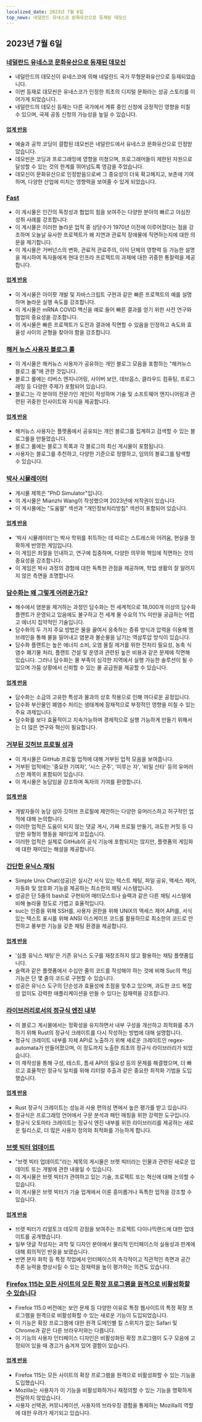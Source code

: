 ```yaml
---
localized_date: 2023년 7월 6일
top_news: 네덜란드 유네스코 문화유산으로 등재된 데모신
---
```




## 2023년 7월 6일

### [네덜란드 유네스코 문화유산으로 등재된 데모신](http://demoscene-the-art-of-coding.net/2023/07/03/unescodemoscene-accepted-as-unesco-cultural-heritage-in-the-netherlands/)

- 네덜란드의 데모신이 유네스코에 의해 네덜란드 국가 무형문화유산으로 등재되었습니다.
- 이번 등재로 데모씬은 유네스코가 인정한 최초의 디지털 문화라는 성공 스토리를 이어가게 되었습니다.
- 네덜란드의 데모신 등재는 다른 국가에서 계류 중인 신청에 긍정적인 영향을 미칠 수 있으며, 국제 공동 신청의 가능성을 높일 수 있습니다.

#### [업계 반응](http://news.ycombinator.com/item?id=36597460)

- 예술과 공학 코딩이 결합된 데모씬은 네덜란드에서 유네스코 문화유산으로 인정받았습니다.
- 데모씬은 코딩과 프로그래밍에 영향을 미쳤으며, 프로그래머들이 제한된 자원으로 달성할 수 있는 것의 한계를 뛰어넘도록 영감을 주었습니다.
- 데모신이 문화유산으로 인정받음으로써 그 중요성이 더욱 확고해지고, 보존에 기여하며, 다양한 산업에 미치는 영향력을 보여줄 수 있게 되었습니다.

### [Fast](https://patrickcollison.com/fast)

- 이 게시물은 인간의 독창성과 협업의 힘을 보여주는 다양한 분야의 빠르고 야심찬 성취 사례를 강조합니다.
- 이 게시물은 이러한 놀라운 업적 중 상당수가 1970년 이전에 이루어졌다는 점을 강조하며 오늘날 유사한 프로젝트가 왜 지연과 관료적 장애물에 직면하는지에 대한 의문을 제기합니다.
- 이 게시물은 거버넌스의 변화, 관료적 관료주의, 이익 단체의 영향력 등 가능한 설명을 제시하여 독자들에게 현대 인프라 프로젝트의 과제에 대한 귀중한 통찰력을 제공합니다.

#### [업계 반응](http://news.ycombinator.com/item?id=36605912)

- 이 게시물은 아이팟 개발 및 자바스크립트 구현과 같은 빠른 프로젝트의 예를 설명하며 놀라운 실행 속도를 강조합니다.
- 이 게시물은 mRNA COVID 백신을 예로 들어 빠른 결과를 얻기 위한 사전 연구와 협업의 중요성을 강조합니다.
- 이 게시물은 빠른 프로젝트가 도전과 결과에 직면할 수 있음을 인정하고 속도와 효율성 사이의 균형을 찾아야 함을 강조합니다.

### [해커 뉴스 사용자 블로그 롤](https://dm.hn)

- 이 게시물은 해커뉴스 사용자가 공유하는 개인 블로그 모음을 포함하는 "해커뉴스 블로그 롤"에 관한 것입니다.
- 블로그 롤에는 리버스 엔지니어링, 사이버 보안, 데브옵스, 클라우드 컴퓨팅, 프로그래밍 등 다양한 주제가 포함되어 있습니다.
- 블로그는 각 분야의 전문가인 개인이 작성하며 기술 및 소프트웨어 엔지니어링과 관련된 귀중한 인사이트와 지식을 제공합니다.

#### [업계 반응](http://news.ycombinator.com/item?id=36605493)

- 해커뉴스 사용자는 플랫폼에서 공유되는 개인 블로그를 집계하고 검색할 수 있는 블로그롤을 만들었습니다.
- 블로그 롤에는 블로그 목록과 각 블로그의 최신 게시물이 포함됩니다.
- 사용자는 블로그를 추천하고, 다양한 기준으로 정렬하고, 임의의 블로그를 탐색할 수 있습니다.

### [박사 시뮬레이터](https://research.wmz.ninja/projects/phd/index.html)

- 게시물 제목은 "PhD Simulator"입니다.
- 이 게시물은 Mianzhi Wang이 작성했으며 2023년에 저작권이 있습니다.
- 이 게시물에는 "도움말" 섹션과 "개인정보처리방침" 섹션이 포함되어 있습니다.

#### [업계 반응](http://news.ycombinator.com/item?id=36597534)

- '박사 시뮬레이터'는 박사 학위를 취득하는 데 따르는 스트레스와 어려움, 현실을 정확하게 반영한 게임입니다.
- 이 게임은 좌절을 인내하고, 연구에 집중하며, 다양한 의무와 책임에 직면하는 것의 중요성을 강조합니다.
- 이 게임은 박사 과정의 경험에 대한 독특한 관점을 제공하며, 학업 생활의 잘 알려지지 않은 측면을 조명합니다.

### [담수화는 왜 그렇게 어려운가요?](https://practical.engineering/blog/2023/6/28/why-is-desalination-so-difficult)

- 해수에서 염분을 제거하는 과정인 담수화는 전 세계적으로 18,000개 이상의 담수화 플랜트가 운영되고 있음에도 불구하고 전 세계 물 수요의 1% 미만을 공급하는 어렵고 에너지 집약적인 기술입니다.
- 담수화의 두 가지 주요 방법은 물을 끓여서 응축하는 증류 방식과 압력을 이용해 멤브레인을 통해 물을 밀어내고 염분과 불순물을 남기는 역삼투압 방식이 있습니다.
- 담수화 플랜트는 높은 에너지 소비, 오염 물질 제거를 위한 전처리 필요성, 농축 식염수 폐기물 처리, 플랜트 건설 및 운영과 관련된 높은 비용과 같은 문제에 직면해 있습니다. 그러나 담수화는 물 부족이 심각한 지역에서 실행 가능한 솔루션이 될 수 있으며 가뭄 상황에서 신뢰할 수 있는 물 공급원을 제공할 수 있습니다.

#### [업계 반응](http://news.ycombinator.com/item?id=36602909)

- 담수화는 소금의 고유한 특성과 물과의 상호 작용으로 인해 까다로운 공정입니다.
- 담수화 부산물인 폐염수 처리는 생태계에 잠재적으로 부정적인 영향을 미칠 수 있는 주요 과제입니다.
- 담수화를 보다 효율적이고 지속가능하며 경제적으로 실행 가능하게 만들기 위해서는 더 많은 연구와 혁신이 필요합니다.

### [거부된 깃허브 프로필 성과](https://github.com/Flet/rejected-github-profile-achievements)

- 이 게시물은 GitHub 프로필 업적에 대해 거부된 업적 모음을 보여줍니다.
- 거부된 업적에는 '중요한 기여자', '시스 군주', '미루는 자', '비밀 산타' 등의 유머러스한 제목이 포함되어 있습니다.
- 이 게시물은 농담임을 강조하며 독자의 기여를 환영합니다.

#### [업계 반응](http://news.ycombinator.com/item?id=36607439)

- 개발자들이 농담 삼아 깃허브 프로필에 제안하는 다양한 유머러스하고 허구적인 업적에 대해 논의합니다.
- 이러한 업적은 도움이 되지 않는 댓글 게시, 가짜 프로필 만들기, 과도한 커밋 등 다양한 유형의 행동을 재미있게 꼬집습니다.
- 이러한 업적은 실제로 GitHub의 공식 기능에 포함되지는 않지만, 플랫폼의 게임화에 대한 재미있는 해설을 제공합니다.

### [간단한 유닉스 채팅](https://the-dam.org/docs/explanations/suc.html)

- Simple Unix Chat(성공)은 실시간 서식 있는 텍스트 채팅, 파일 공유, 액세스 제어, 자동화 및 암호화 기능을 제공하는 최소한의 채팅 시스템입니다.
- 성공은 단 5줄의 bash로 구현되어 매터모스트나 슬랙과 같은 다른 채팅 시스템에 비해 놀라울 정도로 가볍고 효율적입니다.
- suc는 인증을 위해 SSH를, 사용자 권한을 위해 UNIX의 액세스 제어 API를, 서식 있는 텍스트 표시를 위해 ANSI 이스케이프 코드를 활용하므로 최소한의 코드로 안전하고 풍부한 기능을 갖춘 채팅 환경을 제공합니다.

#### [업계 반응](http://news.ycombinator.com/item?id=36594916)

- '심플 유닉스 채팅'은 기존 유닉스 도구를 재창조하지 않고 활용하는 채팅 플랫폼입니다.
- 슬랙과 같은 플랫폼에서 수십만 줄의 코드를 작성해야 하는 것에 비해 Suc의 핵심 기능은 단 몇 줄의 코드로 구현할 수 있습니다.
- 성공은 유닉스 도구의 단순성과 효율성에 초점을 맞추고 있으며, 과도한 코드 복잡성 없이도 강력한 애플리케이션을 만들 수 있다는 잠재력을 강조합니다.

### [라이브러리로서의 정규식 엔진 내부](https://blog.burntsushi.net/regex-internals/)

- 이 블로그 게시물에서는 정확성을 유지하면서 내부 구성을 개선하고 최적화를 추가하기 위해 Rust의 정규식 크레이트를 다시 작성하는 방법에 대해 설명합니다.
- 정규식 크레이트 내부를 자체 API로 노출하기 위해 새로운 크레이트인 regex-automata가 만들어졌으며, 이 정도까지 노출한 최초의 정규식 라이브러리가 되었습니다.
- 이 재작성을 통해 구성, 테스트, 틈새 API의 필요성 등의 문제를 해결했으며, 더 빠르고 효율적인 정규식 일치를 위해 리터럴 추출과 같은 중요한 최적화 기법을 도입했습니다.

#### [업계 반응](http://news.ycombinator.com/item?id=36600263)

- Rust 정규식 크레이트는 성능과 사용 편의성 면에서 높은 평가를 받고 있습니다.
- 정규식은 프로그래밍 언어에서 구문 분석과 패턴 매칭을 위한 강력한 도구입니다.
- 정규식 오토마타 크레이트는 정규식 엔진 내부를 위한 라이브러리를 제공하는 새로운 릴리스로, 더 많은 사용자 정의와 최적화를 가능하게 합니다.

### [브렛 빅터 업데이트](http://worrydream.com/July2023/)

- "브렛 빅터 업데이트"라는 제목의 게시물은 브렛 빅터라는 인물과 관련된 새로운 업데이트 또는 개발에 관한 내용일 수 있습니다.
- 이 게시물은 브렛 빅터가 관여하고 있는 기술, 프로젝트 또는 혁신에 대해 논의할 수 있습니다.
- 이 게시물은 브렛 빅터가 기술 업계에서 이룬 흥미롭거나 독특한 업적을 강조할 수 있습니다.

#### [업계 반응](http://news.ycombinator.com/item?id=36596095)

- 브렛 빅터가 리얼토크 데모의 강점을 보여주는 프로젝트 다이나믹랜드에 대한 업데이트를 공개했습니다.
- 일부 댓글 작성자는 과학 및 디자인 분야에서 물리적 인터페이스의 실용성과 한계에 대해 회의적인 반응을 보였습니다.
- 반면 분자 화학 등 특정 작업에서 인터페이스의 촉각적이고 직관적인 측면과 공간 추론 능력을 향상시킬 수 있는 잠재력을 높이 평가하는 의견도 있습니다.

### [Firefox 115는 모든 사이트의 모든 확장 프로그램을 원격으로 비활성화할 수 있습니다](https://lapcatsoftware.com/articles/2023/7/1.html)

- Firefox 115.0 버전에는 보안 문제 등 다양한 이유로 특정 웹사이트의 특정 확장 프로그램을 원격으로 비활성화할 수 있는 새로운 기능이 도입되었습니다.
- 이 기능은 확장 프로그램에 대한 원격 도메인별 킬 스위치가 없는 Safari 및 Chrome과 같은 다른 브라우저와는 다릅니다.
- 이 기능의 사용자 인터페이스 디자인은 비활성화된 확장 프로그램이 도구 모음에 고정되어 있을 때 경고가 숨겨져 있어 결함이 있습니다.

#### [업계 반응](http://news.ycombinator.com/item?id=36602193)

- Firefox 115는 모든 사이트의 확장 프로그램을 원격으로 비활성화할 수 있는 기능을 도입했습니다.
- Mozilla는 사용자가 이 기능을 비활성화하거나 재정의할 수 있는 기능을 명확하게 전달하지 않았습니다.
- 사용자 선택권, 커뮤니케이션, 사용자의 브라우징 경험을 통제하는 Mozilla의 역할에 대한 우려가 제기되고 있습니다.

</Steps>
